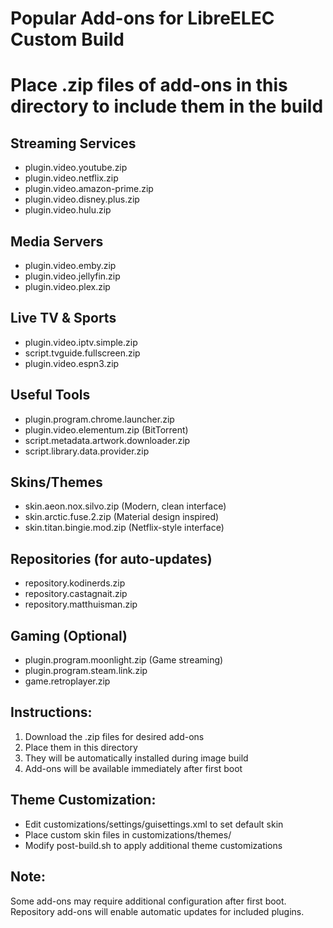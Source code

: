 # Popular Add-ons for LibreELEC Custom Build
# Place .zip files of add-ons in this directory to include them in the build

## Streaming Services
- plugin.video.youtube.zip
- plugin.video.netflix.zip  
- plugin.video.amazon-prime.zip
- plugin.video.disney.plus.zip
- plugin.video.hulu.zip

## Media Servers
- plugin.video.emby.zip
- plugin.video.jellyfin.zip
- plugin.video.plex.zip

## Live TV & Sports
- plugin.video.iptv.simple.zip
- script.tvguide.fullscreen.zip
- plugin.video.espn3.zip

## Useful Tools
- plugin.program.chrome.launcher.zip
- plugin.video.elementum.zip (BitTorrent)
- script.metadata.artwork.downloader.zip
- script.library.data.provider.zip

## Skins/Themes
- skin.aeon.nox.silvo.zip (Modern, clean interface)
- skin.arctic.fuse.2.zip (Material design inspired)
- skin.titan.bingie.mod.zip (Netflix-style interface)

## Repositories (for auto-updates)
- repository.kodinerds.zip
- repository.castagnait.zip  
- repository.matthuisman.zip

## Gaming (Optional)
- plugin.program.moonlight.zip (Game streaming)
- plugin.program.steam.link.zip
- game.retroplayer.zip

## Instructions:
1. Download the .zip files for desired add-ons
2. Place them in this directory
3. They will be automatically installed during image build
4. Add-ons will be available immediately after first boot

## Theme Customization:
- Edit customizations/settings/guisettings.xml to set default skin
- Place custom skin files in customizations/themes/
- Modify post-build.sh to apply additional theme customizations

## Note:
Some add-ons may require additional configuration after first boot.
Repository add-ons will enable automatic updates for included plugins.

